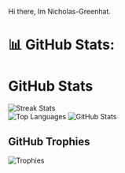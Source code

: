 Hi there, Im Nicholas-Greenhat.


# 📊 GitHub Stats:
# GitHub Stats

![Streak Stats](https://github-readme-streak-stats.herokuapp.com/?user=Nicholas-Greenhat&theme=dark&hide_border=false)<br/>
![Top Languages](https://github-readme-stats.vercel.app/api/top-langs/?username=Nicholas-Greenhat&theme=dark&hide_border=false&include_all_commits=false&count_private=true&layout=compact)
![GitHub Stats](https://github-readme-stats.vercel.app/api?username=Nicholas-Greenhat&theme=tokyonight&hide_border=false&include_all_commits=false&count_private=true)

## GitHub Trophies

![Trophies](https://github-profile-trophy.vercel.app/?username=Nicholas-Greenhat&theme=radical&no-frame=false&no-bg=true&margin-w=4)
